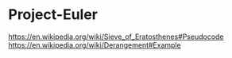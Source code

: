# Project-Euler
https://en.wikipedia.org/wiki/Sieve_of_Eratosthenes#Pseudocode
https://en.wikipedia.org/wiki/Derangement#Example
